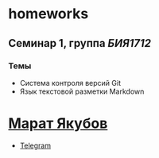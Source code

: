 # homeworks
## Семинар 1, группа *БИЯ1712*
### Темы
* Система контроля версий Git
* Язык текстовой разметки Markdown

# [Марат Якубов](mailto:mn.yakubov@gmail.com)
* [Telegram](https//t.me/maratNaufal_ugli)
